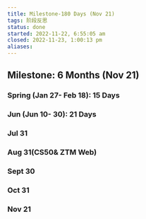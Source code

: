 ```yaml
---
title: Milestone-180 Days (Nov 21)
tags: 阶段反思
status: done
started: 2022-11-22, 6:55:05 am
closed: 2022-11-23, 1:00:13 pm
aliases: 
---
```

## Milestone: 6 Months (Nov 21)
### Spring (Jan 27- Feb 18): 15 Days
### Jun (Jun 10- 30): 21 Days
### Jul 31
### Aug 31(CS50& ZTM Web)
### Sept 30
### Oct 31 
### Nov 21



